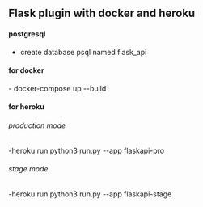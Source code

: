 ## Flask plugin with docker and heroku

<h4> postgresql </h4>

- create database psql named flask_api

<h4> for docker </h4>
- docker-compose up --build

<h4> for heroku </h4>

<h6> production mode </h6>
-heroku run python3 run.py --app flaskapi-pro

<h6> stage mode </h6>
-heroku run python3 run.py --app flaskapi-stage
